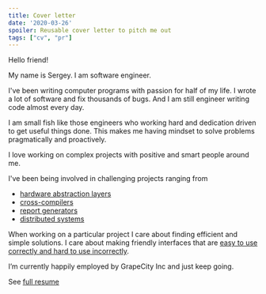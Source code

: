 ```yaml
---
title: Cover letter
date: '2020-03-26'
spoiler: Reusable cover letter to pitch me out
tags: ["cv", "pr"]
---
```


Hello friend!

My name is Sergey. I am software engineer.

I've been writing computer programs with passion for half of my life.
I wrote a lot of software and fix thousands of bugs.
And I am still engineer writing code almost every day.

I am small fish like those engineers who working hard and dedication driven to get useful things done.
This makes me having mindset to solve problems pragmatically and proactively.

I love working on complex projects with positive and smart people around me.

I've been being involved in challenging projects ranging from
* [hardware abstraction layers](https://www.youtube.com/watch?v=sCEM6Z3KvU0&list=PLQR99hR6kJODS8Nehz1PkfvNYTlFJR9fj&index=2)
* [cross-compilers](https://github.com/GrapeCity/pagefx)
* [report generators](https://www.grapecity.com/activereports)
* [distributed systems](https://www.spirent.com/products/lab-as-a-service-automation-velocity)

When working on a particular project I care about finding efficient and simple solutions.
I care about making friendly interfaces that are [easy to use correctly and hard to use incorrectly](https://www.aristeia.com/Papers/IEEE_Software_JulAug_2004_revised.htm).

I’m currently happily employed by GrapeCity Inc and just keep going.

See [full resume](/resume)
